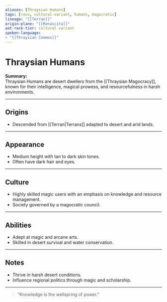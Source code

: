 ```yaml
---
aliases: [Thraysian Humans]
tags: [race, cultural-variant, humans, magocratic]
lineage: "[[Terran]]"
origin-plane: "[[Renascita]]"
aat-race-tier: cultural variant
spoken-language: 
- "[[Thraysian Common]]"
---
```


# Thraysian Humans

**Summary:**  
Thraysian Humans are desert dwellers from the [[Thraysian Magocracy]], known for their intelligence, magical prowess, and resourcefulness in harsh environments.

---

## Origins

- Descended from [[Terran|Terrans]] adapted to desert and arid lands.

---

## Appearance

- Medium height with tan to dark skin tones.  
- Often have dark hair and eyes.

---

## Culture

- Highly skilled magic users with an emphasis on knowledge and resource management.  
- Society governed by a magocratic council.

---

## Abilities

- Adept at magic and arcane arts.  
- Skilled in desert survival and water conservation.

---

## Notes

- Thrive in harsh desert conditions.  
- Influence regional politics through magic and scholarship.

---

> “Knowledge is the wellspring of power.”
